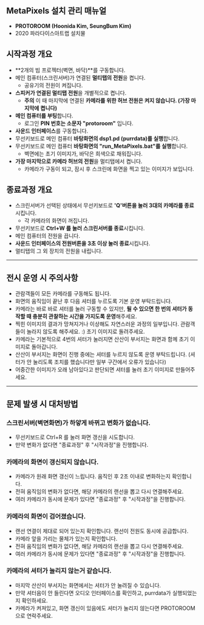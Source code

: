 ## MetaPixels 설치 관리 매뉴얼
 * **PROTOROOM (Hoonida Kim, SeungBum Kim)**
 * 2020 파라다이스아트랩 설치물

## 시작과정 개요
 * **2개의 빔 프로젝터(벽면, 바닥)**를 구동합니다.
 * 메인 컴퓨터(스크린서버)가 연결된 **멀티탭의 전원**을 켭니다.
   * 공유기의 전원이 켜집니다.
 * **스피커가 연결된 멀티탭 전원**을 개별적으로 켭니다.
   * **주의** 이 때 마지막에 연결된 **카메라를 위한 허브 전원은 켜지 않습니다. (가장 마지막에 켭니다)**
 * **메인 컴퓨터를 부팅**합니다.
   * 로그인 **PIN 번호는 소문자 "protoroom"** 입니다.
 * **사운드 인터페이스**를 구동합니다.
 * 무선키보드로 메인 컴퓨터 **바탕화면의 dsp1.pd (purrdata)를 실행**합니다.
 * 무선키보드로 메인 컴퓨터 **바탕화면의 "run_MetaPixels.bat"를 실행**합니다.
   * 벽면에는 초기 이미지가, 바닥은 희색으로 채워집니다.
 * **가장 마지막으로 카메라 허브의 전원**을 멀티탭에서 켭니다.
   * 카메라가 구동이 되고, 잠시 후 스크린에 화면을 찍고 있는 이미지가 보입니다.

## 종료과정 개요
 * 스크린서버가 선택된 상태에서 무선키보드로 **'Q'버튼을 눌러 3대의 카메라를 종료**시킵니다.
   * 각 카메라의 화면이 꺼집니다.
 * 무선키보드로 **Ctrl+W 를 눌러 스크린서버를 종료**시킵니다.
 * 메인 컴퓨터의 전원을 끕니다.
 * **사운드 인터페이스의 전원버튼을 3초 이상 눌러 종료**시킵니다.
 * 멀티탭의 그 외 장치의 전원을 내립니다.

----

## 전시 운영 시 주의사항
 * 관람객들이 모든 카메라를 구동해도 됩니다.
 * 화면의 움직임이 끝난 후 다음 셔터를 누르도록 기본 운영 부탁드립니다.
 * 카메라는 바로 바로 셔터를 눌러 구동할 수 있지만, **될 수 있으면 한 번의 셔터가 동작할 때 충분히 관찰하는 시간을 가지도록 운영**해주세요.
 * 찍힌 이미지의 결과가 망쳐지거나 이상해도 자연스러운 과정의 일부입니다. 관람객들이 놀라지 않도록 해주세요. :) 초기 이미지로 돌려주세요.
 * 카메라는 기본적으로 4번의 셔터가 눌러지면 산산이 부서지는 화면과 함께 초기 이미지로 돌아갑니다.
 * 산산이 부서지는 화면이 진행 중에는 셔터를 누르지 않도록 운영 부탁드립니다. (셔터가 안 눌리도록 조치를 했습니다만 일부 구간에서 오류가 있습니다)
 * 어중간한 이미지가 오래 남아있다고 판단되면 셔터를 눌러 초기 이미지로 만들어주세요.


----

## 문제 발생 시 대처방법

### 스크린서버(벽면화면)가 하얗게 바뀌고 변화가 없습니다.
 * 무선키보드로 Ctrl+R 를 눌러 화면 갱신을 시도합니다.
 * 만약 변화가 없다면 "종료과정" 후 "시작과정"을 진행합니다.

### 카메라의 화면이 갱신되지 않습니다.
 * 카메라가 원래 화면 갱신이 느립니다. 움직인 후 2초 이내로 변화하는지 확인합니다.
 * 전혀 움직임의 변화가 없다면, 해당 카메라의 랜선을 뽑고 다시 연결해주세요.
 * 여러 카메라가 동시에 문제가 있다면 "종료과정" 후 "시작과정"을 진행합니다.

### 카메라의 화면이 검어졌습니다.
 * 랜선 연결이 제대로 되어 있는지 확인합니다. 랜선이 전원도 동시에 공급합니다.
 * 카메라 앞을 가리는 물체가 있는지 확인합니다.
 * 전혀 움직임의 변화가 없다면, 해당 카메라의 랜선을 뽑고 다시 연결해주세요.
 * 여러 카메라가 동시에 문제가 있다면 "종료과정" 후 "시작과정"을 진행합니다.

### 카메라의 셔터가 눌리지 않는거 같습니다.
 * 마지막 산산이 부서지는 화면에서는 셔터가 안 눌려질 수 있습니다.
 * 만약 셔터음이 안 들린다면 오디오 인터페이스를 확인하고, purrdata가 실행되었는지 확인하세요.
 * 카메라가 켜져있고, 화면 갱신이 있음에도 셔터가 눌리지 않는다면 PROTOROOM으로 연락주세요.
